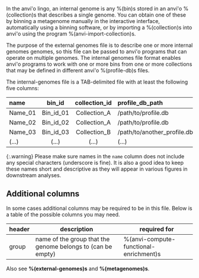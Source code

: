 In the anvi'o lingo, an internal genome is any %(bin)s stored in an anvi'o %(collection)s that describes a single genome. You can obtain one of these by binning a metagenome manually in the interactive interface, automatically using a binning software, or by importing a %(collection)s into anvi'o using the program %(anvi-import-collection)s.

The purpose of the external genomes file is to describe one or more internal genomes genomes, so this file can be passed to anvi'o programs that can operate on multiple genomes. The internal genomes file format enables anvi'o programs to work with one or more bins from one or more collections that may be defined in different anvi'o %(profile-db)s files.

The internal-genomes file is a TAB-delimited file with at least the following five columns:

|name|bin_id|collection_id|profile_db_path|contigs_db_path|
|:--|:--:|:--:|:--|:--|
|Name_01|Bin_id_01|Collection_A|/path/to/profile.db|/path/to/contigs.db|
|Name_02|Bin_id_02|Collection_A|/path/to/profile.db|/path/to/contigs.db|
|Name_03|Bin_id_03|Collection_B|/path/to/another_profile.db|/path/to/another/contigs.db|
|(...)|(...)|(...)|(...)|(...)|

{:.warning}
Please make sure names in the `name` column does not include any special characters (underscore is fine). It is also a good idea to keep these names short and descriptive as they will appear in various figures in downstream analyses.

## Additional columns

In some cases additional columns may be required to be in this file. Below is a table of the possible columns you may need.

| header | description | required for |
|----|----|----|
| group | name of the group that the genome belongs to (can be empty) | %(anvi-compute-functional-enrichment)s |

Also see **%(external-genomes)s** and **%(metagenomes)s**.
